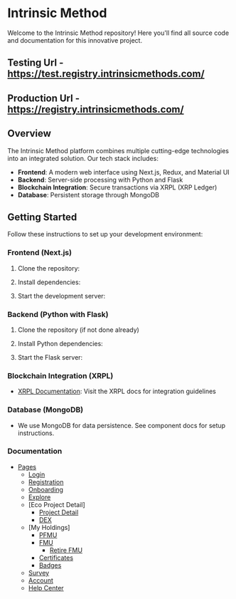 # Intrinsic Method

Welcome to the Intrinsic Method repository! Here you'll find all source code and documentation for this innovative project.

## Testing Url - https://test.registry.intrinsicmethods.com/
## Production Url - https://registry.intrinsicmethods.com/
## Overview

The Intrinsic Method platform combines multiple cutting-edge technologies into an integrated solution. Our tech stack includes:

- **Frontend**: A modern web interface using Next.js, Redux, and Material UI
- **Backend**: Server-side processing with Python and Flask
- **Blockchain Integration**: Secure transactions via XRPL (XRP Ledger)
- **Database**: Persistent storage through MongoDB

## Getting Started

Follow these instructions to set up your development environment:

### Frontend (Next.js)

1. Clone the repository:

2. Install dependencies:

3. Start the development server:

### Backend (Python with Flask)

1. Clone the repository (if not done already)

2. Install Python dependencies:

3. Start the Flask server:

### Blockchain Integration (XRPL)

- [XRPL Documentation](https://xrpl.org/): Visit the XRPL docs for integration guidelines

### Database (MongoDB)

- We use MongoDB for data persistence. See component docs for setup instructions.

### Documentation

* [Pages]()
  * [Login](pages/Login.md)
  * [Registration](pages/Registration.md)
  * [Onboarding](pages/Onboarding.md)
  * [Explore](pages/Explore.md)
  * [Eco Project Detail]
    * [Project Detail](pages/EcoProject/ProjectDetail.md)
    * [DEX](pages/EcoProject/DEX.md)
  * [My Holdings]
    * [PFMU](pages/MyHoldings/PFMU.md)
    * [FMU](pages/MyHoldings/FMU.md)
      * [Retire FMU](pages/MyHoldings/RetireFMU.md)
    * [Certificates](pages/MyHoldings/Certificates.md)
    * [Badges](pages/MyHoldings/Badges.md)
  * [Survey](pages/Survey.md)
  * [Account](pages/Account.md)
  * [Help Center](pages/HelpCenter.md)
